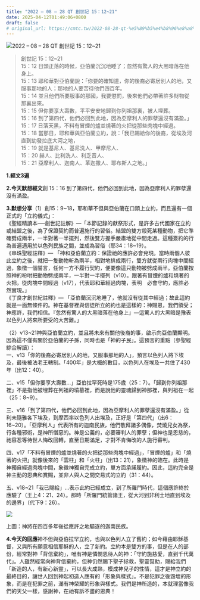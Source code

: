 ```yaml
---
title: "2022 – 08 – 28 QT 創世記 15：12~21"
date: 2025-04-12T01:49:06+0800
draft: false
# original_url: https://cmtc.tw/2022-08-28-qt-%e5%89%b5%e4%b8%96%e8%a8%98-15%ef%bc%9a1221
---
```


![2022 – 08 – 28 QT 創世記 15：12~21](/images/qt.jpg  "2022 – 08 – 28 QT 創世記 15：12~21")

> 創世記 15：12~21  
> 15：12 日頭正落的時候，亞伯蘭沉沉地睡了；忽然有驚人的大黑暗落在他身上。  
> 15：13 耶和華對亞伯蘭說：「你要的確知道，你的後裔必寄居別人的地，又服事那地的人；那地的人要苦待他們四百年。  
> 15：14 並且他們所要服事的那國，我要懲罰，後來他們必帶著許多財物從那裏出來。  
> 15：15 但你要享大壽數，平平安安地歸到你列祖那裏，被人埋葬。  
> 15：16 到了第四代，他們必回到此地，因為亞摩利人的罪孽還沒有滿盈。」  
> 15：17 日落天黑，不料有冒煙的爐並燒著的火把從那些肉塊中經過。  
> 15：18 當那日，耶和華與亞伯蘭立約，說：「我已賜給你的後裔，從埃及河直到幼發拉底大河之地，  
> 15：19 就是基尼人、基尼洗人、甲摩尼人、  
> 15：20 赫人、比利洗人、利乏音人、  
> 15：21 亞摩利人、迦南人、革迦撒人、耶布斯人之地。」

**1.經文3遍**

**2.今天默想經文**創 15：16 到了第四代，他們必回到此地，因為亞摩利人的罪孽還沒有滿盈。

**3.默想分享**（1）創15：9~18，耶和華不但與亞伯蘭在口頭上立約，而且還有一個正式的「立約儀式」：  
《聖經精讀本──創世記註解》—「本節記錄的獻祭形式，是許多古代國家在立約或結盟之後，為了保證契約而普遍施行的習俗。結盟的雙方殺死某種動物，把它準確劈成兩半，一半對著一半擺列，然後雙方握手嚴肅地從中間走過。這種簽約的行為普遍適用於以色列民族之間，並成為習俗（耶34：18~19）。  
《串珠聖經註釋》— 「神和亞伯蘭立約：保證祂的應許必會兌現。當時兩個人彼此立約之後，就把一隻動物斬為兩半，相對地排成兩行，雙方就從兩行肉塊中間經過，象徵一個誓言，任何一方不履行契約，便要像這只動物被劈成兩半。亞伯蘭按照神的吩咐把動物劈成兩半，一半對一半擺列（v10）。跟著有冒煙的爐和燒著的火把，從肉塊中間經過（v17），代表耶和華經過肉塊，表明　必會守約，應許必然實現。」  
《丁良才創世紀註釋》— 「亞伯蘭沉沉地睡了，他就沒有從其中經過；故此這約就是一面無條件的。神在基督裡與信徒所立的約也是這樣的：神賜恩，我們領受；神應許，我們相信。『忽然有驚人的大黑暗落在他身上』—這驚人的大黑暗是豫表以色列人將來所要受的大苦難。」

（2）v13~21神與亞伯蘭立約，並且將未來有關他後裔的事，啟示向亞伯蘭顯明。因為這不僅有關於亞伯蘭的子孫，同時也是「神的子民」。這預言的重點（參聖經綜合解讀）：  
一、v13「你的後裔必寄居別人的地，又服事那地的人」，預言以色列人將下埃及，最後被法老王轄制。「400年」是大概的數目，以色列人在埃及一共住了430年（出12：40）。

二、v15「但你要享大壽數…」亞伯拉罕死時是175歲（25：7）。「歸到你列祖那裡」不是指他被埋葬在列祖的墳墓裡，而是說他的靈魂歸到神那裡，與列祖在一起（25：8~9）。

三、v16「到了第四代，他們必回到此地，因為亞摩利人的罪孽還沒有滿盈。」從利未隨雅各下埃及，到摩西率以色列人出埃及，正好是「第四代」（出6：16~20）。「亞摩利人」代表所有的迦南民族，他們敬拜諸多偶像，焚燒兒女為祭，行各種邪術，是神所憎惡的。神是公義的，必要審判人的罪孽；但神也是恩慈的，祂容忍等待世人悔改回轉，直至日期滿足，才對不肯悔改的人施行審判。

四、v17「不料有冒煙的爐並燒著的火把從那些肉塊中經過」，「冒煙的爐」和「燒著的火把」就像後來的「雲柱」和「火柱」（出13：21），象徵神的臨在。此時是神獨自經過肉塊中間，象徵神獨自完成立約，單方面承諾履約。因此，這約完全是神主動的恩典和賞賜，並非人與人之間交易式的立約（31：44）。

五、v18~21「我已賜給」…表示此約已經成立，到了所羅門時代，這個應許終於應驗了（王上4：21、24）。那時「所羅門統管諸王，從大河到非利士地直到埃及的邊界」（代下9：26）。

![](/images/271.jpg)

上圖：神將在四百多年後從應許之地驅逐的迦南民族。

**4.今天的回應**神不但與亞伯拉罕立約，也與以色列人立了舊約；如今藉由耶穌基督，又與所有願意相信耶穌的人，立了新約。立約本是雙方的事，但是在人的部份，經常對神「背信棄約」，唯有神是憐憫恩待人的神：「守約施慈愛，直到千代萬代」。人雖然經常向神背信棄約，但神仍然賜下聖子拯救，聖靈幫助，賜給我們「新造的人，有新心新靈」，可以長大成熟，模成神兒子的性情，這才是神立約的最終目的，讓世人回到神起初造人應有的「形象與樣式」。不是犯罪之後毀壞的形象，而是在犯罪之前，滿有神榮耀的形象與樣式。我們是神所造的，本就理當像我們的天父一樣，感謝神，在祂有訴不盡的恩典！